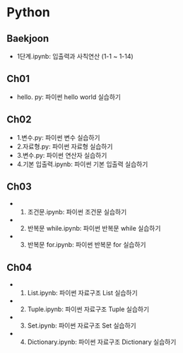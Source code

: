 # Python

## Baekjoon
- 1단계.ipynb: 입출력과 사칙연산 (1-1 ~ 1-14)

## Ch01 
- hello. py: 파이썬 hello world 실습하기

## Ch02
- 1.변수.py: 파이썬 변수 실습하기
- 2.자료형.py: 파이썬 자료형 실습하기
- 3.변수.py: 파이썬 연산자 실습하기
- 4.기본 입출력.ipynb: 파이썬 기본 입출력 실습하기

## Ch03
- 1. 조건문.ipynb: 파이썬 조건문 실습하기
- 2. 반복문 while.ipynb: 파이썬 반복문 while 실습하기
- 3. 반복문 for.ipynb: 파이썬 반복문 for 실습하기

## Ch04
- 1. List.ipynb: 파이썬 자료구조 List 실습하기
- 2. Tuple.ipynb: 파이썬 자료구조 Tuple 실습하기
- 3. Set.ipynb: 파이썬 자료구조 Set 실습하기
- 4. Dictionary.ipynb: 파이썬 자료구조 Dictionary 실습하기
